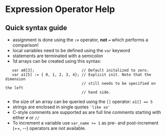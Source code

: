 # Expression Operator Help

## Quick syntax guide
* assignment is done using the **`:=`** operator, **not** `=` which performs a
  comparison!
* local variables need to be defined using the `var` keyword
* statements are terminated with a semicolon
* 1d arrays can be created using this syntax:
```
   var a0[3];                     // Default initalized to zero.
   var a1[5] := { 0, 1, 2, 3, 4}; // Explicit init. Note that the dimension
                                  // still needs to be specified on the left
                                  // hand side.
```

* the size of an array can be queried using the `[]` operator:
   `a1[] == 5`
* strings are enclosed in single quotes `'like so'`
* C-style comments are supported as are full line comments starting with either
  `#` or `//`
* To increment a variable use `var_name += 1` as pre- and post-increment (++,
  --) operators are not available.
